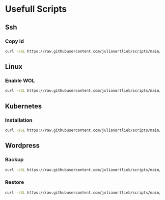 # Usefull Scripts

## Ssh
### Copy id
```bash
curl -sSL https://raw.githubusercontent.com/julianortlieb/scripts/main/ssh/ssh_copy_pub.sh | bash
```

## Linux
### Enable WOL
```bash
curl -sSL https://raw.githubusercontent.com/julianortlieb/scripts/main/linux/wol_enable.sh | bash
```

## Kubernetes
### Installation
```bash
curl -sSL https://raw.githubusercontent.com/julianortlieb/scripts/main/kubernetes/kubernetes_install.sh | bash
```

## Wordpress
### Backup
```bash
curl -sSL https://raw.githubusercontent.com/julianortlieb/scripts/main/wordpress/backup.sh | bash
```

### Restore
```bash
curl -sSL https://raw.githubusercontent.com/julianortlieb/scripts/main/wordpress/restore.sh | bash
```